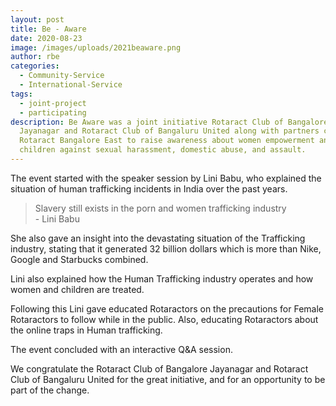 ```yaml
---
layout: post
title: Be - Aware
date: 2020-08-23
image: /images/uploads/2021beaware.png
author: rbe
categories:
  - Community-Service
  - International-Service
tags:
  - joint-project
  - participating
description: Be Aware was a joint initiative Rotaract Club of Bangalore
  Jayanagar and Rotaract Club of Bangaluru United along with partners clubs like
  Rotaract Bangalore East to raise awareness about women empowerment and
  children against sexual harassment, domestic abuse, and assault.
---
```

The event started with the speaker session by Lini Babu, who explained the situation of human trafficking incidents in India over the past years.

> Slavery still exists in the porn and women trafficking industry <br>- Lini Babu

She also gave an insight into the devastating situation of the Trafficking industry, stating that it generated 32 billion dollars which is more than Nike, Google and Starbucks combined.

Lini also explained how the Human Trafficking industry operates and how women and children are treated. 

Following this Lini gave educated Rotaractors on the precautions for Female Rotaractors to follow while in the public. Also, educating Rotaractors about the online traps in Human trafficking.

The event concluded with an interactive Q&A session.

We congratulate the Rotaract Club of Bangalore Jayanagar and Rotaract Club of Bangaluru United for the great initiative, and for an opportunity to be part of the change.